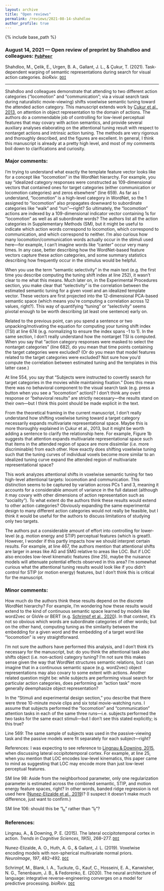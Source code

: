 ```yaml
---
layout: archive
title: "Open reviews"
permalink: /reviews/2021-08-14-shahdloo
author_profile: true
---
```


{% include base_path %}


### August 14, 2021 &mdash; Open review of preprint by Shahdloo and colleagues: [`PubPeer`](https://pubpeer.com/publications/941D2C08AE96AE3276683BBC722218#1)
Shahdloo, M., Çelik, E., Urgen, B. A., Gallant, J. L., & Çukur, T. (2021). Task-dependent warping of semantic representations during search for visual action categories. *bioRxiv*. [`DOI`](https://doi.org/10.1101/2021.06.17.448789)

---

Shahdloo and colleagues demonstrate that attending to two different action categories (“locomotion” and “communication”; via a visual search task during naturalistic movie-viewing) shifts voxelwise semantic tuning toward the attended action category. This manuscript extends work by [Çukur et al., 2013](https://doi.org/10.1038/nn.3381), on attention in object representation to the domain of actions. The authors do a commendable job of controlling for low-level perceptual features that may covary with action semantics, and provide several auxiliary analyses elaborating on the attentional tuning result with respect to nontarget actions and intrinsic action tuning. The methods are very rigorous and thoroughly described, and the figures are excellent. In general, I think this manuscript is already at a pretty high level, and most of my comments boil down to clarifications and curiosity.

### Major comments:

I’m trying to understand what exactly the template feature vector looks like for a concept like “locomotion” in the WordNet hierarchy. For example, you say “idealized category responses were constructed as 109-dimensional vectors that contained ones for target categories (either communication or locomotion categories) and zeros elsewhere” (line 659). As far as I understand, “locomotion” is a high-level category in WordNet, so the 1 assigned to “locomotion” also propagates downward to subordinate categories like “walk” and “run”—right? So ultimately, the “locomotion” actions are indexed by a 109-dimensional indicator vector containing 1s for “locomotion” as well as all subordinate words? The authors list all the action categories in Supplementary Methods (SM), but it might be useful to indicate which action words correspond to locomotion, which correspond to communication, and which correspond to neither. I’m also curious how many locomotion/communication words actually occur in the stimuli used here—for example, I can’t imagine words like “canter” occur very many times. In any case, better describing how the WordNet-based feature vectors capture these action categories, and some summary statistics describing how frequently occur in the stimulus would be helpful.

When you use the term “semantic selectivity” in the main text (e.g. the first time you describe computing the tuning shift index at line 252), it wasn’t clear to me what this means. Much later on, in the Experimental Procedures section, you make clear that “selectivity” is the correlation between the estimated semantic tuning for a given voxel and an idealized template vector. These vectors are first projected into the 12-dimensional PCA-based semantic space (which means you’re computing a correlation across 12 values, right?). This way of quantifying “tuning” or “selectivity” seems pivotal enough to be worth describing (at least one sentence) early on.

Related to the previous point, can you spend a sentence or two unpacking/motivating the equation for computing your tuning shift index (TSI) at line 674 (e.g. normalizing to ensure the index spans -1 to 1). In the same section, I don’t really understand how the nontarget TSI is computed. When you say that “action category responses were masked to select the nontarget categories” (line 682), do you mean that time points containing the target categories were excluded? (Or do you mean that model features related to the target categories were excluded? Not sure how you’d compute the correlation between estimated tuning and the templates in this latter case.)

At line 554, you say that “Subjects were instructed to covertly search for target categories in the movies while maintaining fixation.” Does this mean there was no behavioral component to the visual search task (e.g. press a button when you see a “locomotion” action)? I don’t think any overt response or “behavioral results” are strictly necessary—the results stand on their own—but I think this point should be made explicit in the text.

From the theoretical framing in the current manuscript, I don’t really understand how shifting voxelwise tuning toward a target category necessarily expands multivariate representational space. Maybe this is more thoroughly explained in Çukur et al., 2013, but it might be worth adding a sentence to clarify the relationship here. For example, Figure 1b suggests that attention expands multivariate representational space such that items in the attended region of space are more dissimilar (i.e. more discriminable) from each other. How exactly does shifting voxelwise tuning such that the tuning curves of individual voxels become more similar to an idealized tuning curve expand the attended region of multivariate representational space?

This work analyzes attentional shifts in voxelwise semantic tuning for two high-level attentional targets: locomotion and communication. This distinction seems to be captured by variation across PCs 1 and 3, meaning it accounts for a considerable amount of variance in the full dataset (although it may covary with other dimensions of action representation such as “sociality”). To what extent do the authors think these results would extend to other action categories? Obviously expanding the same experimental design to many different action categories would not really be feasible, but I think it would be useful for the authors to discuss limitations of studying only two targets.

The authors put a considerable amount of effort into controlling for lower-level (e.g. motion energy and STIP) perceptual features (which is great!). However, I wonder if this partly impacts how we should interpret certain results. For example, at line 467, the authors mention that attentional shifts are larger in areas like AG and SMG relative to areas like LOC. But if LOC also encodes low-level kinematic features (line 25), maybe the nuisance models will attenuate potential effects observed in this area? I’m somewhat curious what the attentional tuning results would look like if you didn’t control for STIP (or motion energy) features, but I don’t think this is critical for the manuscript.

### Minor comments:

How much do the authors think these results depend on the discrete WordNet hierarchy? For example, I’m wondering how these results would extend to the kind of continuous semantic space learned by models like word2vec or GloVe or BERT (e.g. [Schrimpf et al., 2020](https://doi.org/10.1101/2020.06.26.174482)). In that context, it’s not so obvious which words are subordinate categories of other words; but on the other hand, computing tuning as the similarity between the embedding for a given word and the embedding of a target word like “locomotion” is very straightforward.

I’m not sure the authors have performed this analysis, and I don’t think it’s necessary for the manuscript, but: do you think the attentional task also shifts object (i.e. non-action) category tuning? I’m not sure this makes sense given the way that WordNet structures semantic relations, but I can imagine that in a continuous semantic space (e.g. word2vec) object representations may also covary to some extent with actions. Another related question might be: while subjects are performing visual search for particular action categories, does performing an “action task” more generally deemphasize object representation?

In the “Stimuli and experimental design section,” you describe that there were three 10-minute movie clips and six total movie-watching runs. I assume that subjects performed the “locomotion” and “communication” attention tasks in each of the same three runs—i.e. subjects performed the two tasks for the same exact stimuli—but I don’t see this stated explicitly; is this true?

Line 569: The same sample of subjects was used in the passive-viewing task and the passive models were fit separately for each subject—right? 

References: I was expecting to see reference to [Lingnau & Downing, 2015](https://doi.org/10.1016/j.tics.2015.03.006), when discussing lateral occipitotemporal cortex. For example, at line 25, when you mention that LOC encodes low-level kinematics, this paper came to mind as suggesting that LOC may encode more than just low-level perceptual features.

SM line 98: Aside from the neighborhood parameter, only one regularization parameter is estimated across the combined semantic, STIP, and motion energy feature spaces, right? In other words, banded ridge regression is not used here ([Nunez-Elizalde et al., 2019](https://doi.org/10.1016/j.neuroimage.2019.04.012))? (I suspect it doesn’t make much difference, just want to confirm.)

SM line 106: should this be “l<sub>n</sub>” rather than “l<sub>f</sub>”?

### References:

Lingnau, A., & Downing, P. E. (2015). The lateral occipitotemporal cortex in action. *Trends in Cognitive Sciences*, *19*(5), 268–277. [`DOI`](https://doi.org/10.1016/j.tics.2015.03.006)

Nunez-Elizalde, A. O., Huth, A. G., & Gallant, J. L. (2019). Voxelwise encoding models with non-spherical multivariate normal priors. *NeuroImage*, *197*, 482–492. [`DOI`](https://doi.org/10.1016/j.neuroimage.2019.04.012)

Schrimpf, M., Blank, I. A., Tuckute, G., Kauf, C., Hosseini, E. A., Kanwisher, N. G., Tenenbaum, J. B., & Fedorenko, E. (2020). The neural architecture of language: integrative reverse-engineering converges on a model for predictive processing. *bioRxiv*. [`DOI`](https://doi.org/10.1101/2020.06.26.174482)

